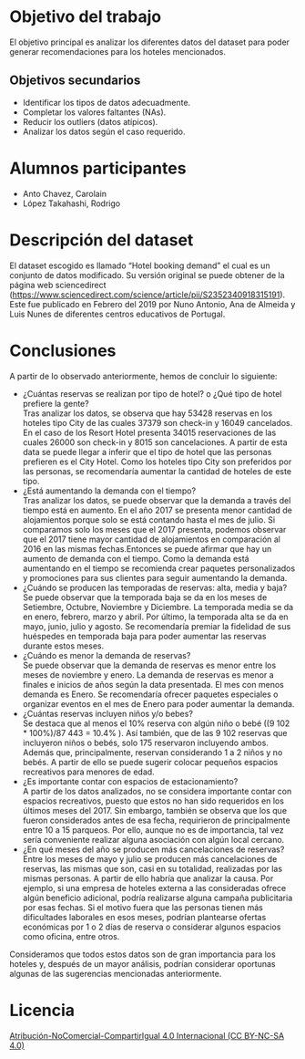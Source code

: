# Objetivo del trabajo
El objetivo principal es analizar los diferentes datos del dataset para poder generar recomendaciones para los hoteles mencionados.
## Objetivos secundarios
* Identificar los tipos de datos adecuadmente.
* Completar los valores faltantes (NAs).
* Reducir los outliers (datos atípicos).
* Analizar los datos según el caso requerido.

# Alumnos participantes
* Anto Chavez, Carolain
* López Takahashi, Rodrigo

# Descripción del dataset
El dataset escogido es llamado “Hotel booking demand” el cual es un conjunto de datos modificado. Su versión original se puede obtener de la página web sciencedirect (https://www.sciencedirect.com/science/article/pii/S2352340918315191). Este fue publicado en Febrero del 2019 por Nuno Antonio, Ana de Almeida y Luis Nunes de diferentes centros educativos de Portugal.

# Conclusiones
A partir de lo observado anteriormente, hemos de concluir lo siguiente:

* ¿Cuántas reservas se realizan por tipo de hotel? o ¿Qué tipo de hotel prefiere la gente?<br>
Tras analizar los datos, se observa que hay 53428 reservas en los hoteles tipo City de las cuales 37379 son check-in y 16049 cancelados. En el caso de los Resort Hotel presenta 34015 reservaciones de las cuales 26000 son check-in y 8015 son cancelaciones. A partir de esta data se puede llegar a inferir que el tipo de hotel que las personas prefieren es el City Hotel. Como los hoteles tipo City son preferidos por las personas, se recomendaría aumentar la cantidad de hoteles de este tipo.
* ¿Está aumentando la demanda con el tiempo?<br>
Tras analizar los datos, se puede observar que la demanda a través del tiempo está en aumento. En el año 2017 se presenta menor cantidad de alojamientos porque solo se está contando hasta el mes de julio. Si comparamos solo los meses que el 2017 presenta, podemos observar que el 2017 tiene mayor cantidad de alojamientos en comparación al 2016 en las mismas fechas.Entonces se puede afirmar que hay un aumento de demanda con el tiempo. Como la demanda está aumentando en el tiempo se recomienda crear paquetes personalizados y promociones para sus clientes para seguir aumentando la demanda.   
* ¿Cuándo se producen las temporadas de reservas: alta, media y baja?<br>
Se puede observar que la temporada baja se da en los meses de Setiembre, Octubre, Noviembre y Diciembre. La temporada media se da en enero, febrero, marzo y abril. Por último, la temporada alta se da en mayo, junio, julio y  agosto. Se recomendaría premiar la fidelidad de sus huéspedes en temporada baja para poder aumentar las reservas durante estos meses. 
* ¿Cuándo es menor la demanda de reservas?<br>
Se puede observar que la demanda de reservas es menor entre los meses de noviembre y enero. La demanda de reservas es menor a finales e inicios de años según la data presentada. El mes con menos demanda es Enero. Se recomendaría ofrecer paquetes especiales o organizar eventos en el mes de Enero para poder aumentar la demanda. 
* ¿Cuántas reservas incluyen niños y/o bebes?<br>
Se destaca que al menos el 10% reserva con algún niño o bebé ((9 102 * 100%)/87 443 = 10.4% ). Así también, que de las 9 102 reservas que incluyeron niños o bebés, solo 175 reservaron incluyendo ambos. Además que, principalmente, reservan considerando 1 a 2 niños y no bebés. A partir de ello se puede sugerir colocar pequeños espacios recreativos para menores de edad.
* ¿Es importante contar con espacios de estacionamiento?<br>
A partir de los datos analizados, no se considera importante contar con espacios recreativos, puesto que estos no han sido requeridos en los últimos meses del 2017. Sin embargo, también se observa que los que fueron considerados antes de esa fecha, requirieron de principalmente entre 10 a 15 parqueos. Por ello, aunque no es de importancia, tal vez sería conveniente realizar alguna asociación con algún local cercano.
* ¿En qué meses del año se producen más cancelaciones de reservas?<br>
Entre los meses de mayo y julio se producen más cancelaciones de reservas, las mismas que son, casi en su totalidad, realizadas por las mismas personas. A partir de ello habría que analizar la causa. Por ejemplo, si una empresa de hoteles externa a las consideradas ofrece algún beneficio adicional, podría realizarse alguna campaña publicitaria por esas fechas. Si el motivo fuera que las personas tienen más dificultades laborales en esos meses, podrían plantearse ofertas económicas por 1 o 2 días de reserva o considerar algunos espacios como oficina, entre otros.

Consideramos que todos estos datos son de gran importancia para los hoteles y, después de un mayor análisis, podrían considerar oportunas algunas de las sugerencias mencionadas anteriormente. 

# Licencia
[Atribución-NoComercial-CompartirIgual 4.0 Internacional (CC BY-NC-SA 4.0)](https://creativecommons.org/licenses/by-nc-sa/4.0/deed.es)


